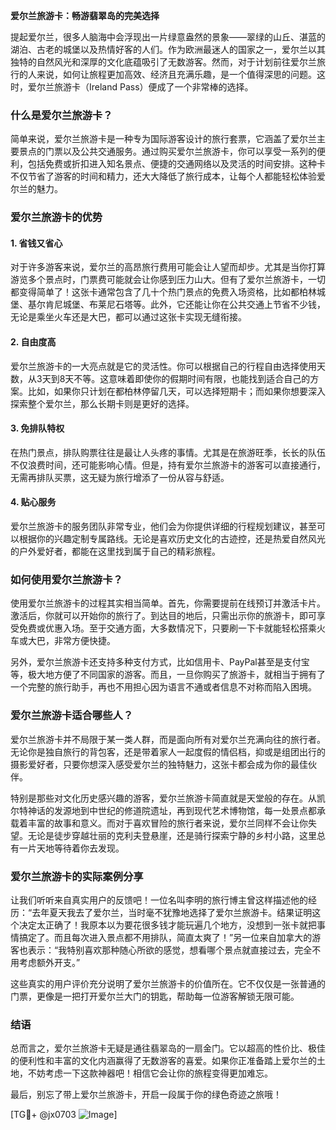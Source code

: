 **爱尔兰旅游卡：畅游翡翠岛的完美选择**

提起爱尔兰，很多人脑海中会浮现出一片绿意盎然的景象——翠绿的山丘、湛蓝的湖泊、古老的城堡以及热情好客的人们。作为欧洲最迷人的国家之一，爱尔兰以其独特的自然风光和深厚的文化底蕴吸引了无数游客。然而，对于计划前往爱尔兰旅行的人来说，如何让旅程更加高效、经济且充满乐趣，是一个值得深思的问题。这时，爱尔兰旅游卡（Ireland Pass）便成了一个非常棒的选择。

### 什么是爱尔兰旅游卡？

简单来说，爱尔兰旅游卡是一种专为国际游客设计的旅行套票，它涵盖了爱尔兰主要景点的门票以及公共交通服务。通过购买爱尔兰旅游卡，你可以享受一系列的便利，包括免费或折扣进入知名景点、便捷的交通网络以及灵活的时间安排。这种卡不仅节省了游客的时间和精力，还大大降低了旅行成本，让每个人都能轻松体验爱尔兰的魅力。

### 爱尔兰旅游卡的优势

#### 1. **省钱又省心**
   对于许多游客来说，爱尔兰的高昂旅行费用可能会让人望而却步。尤其是当你打算游览多个景点时，门票费可能就会让你感到压力山大。但有了爱尔兰旅游卡，一切都变得简单了！这张卡通常包含了几十个热门景点的免费入场资格，比如都柏林城堡、基尔肯尼城堡、布莱尼石塔等。此外，它还能让你在公共交通上节省不少钱，无论是乘坐火车还是大巴，都可以通过这张卡实现无缝衔接。

#### 2. **自由度高**
   爱尔兰旅游卡的一大亮点就是它的灵活性。你可以根据自己的行程自由选择使用天数，从3天到8天不等。这意味着即使你的假期时间有限，也能找到适合自己的方案。比如，如果你只计划在都柏林停留几天，可以选择短期卡；而如果你想要深入探索整个爱尔兰，那么长期卡则是更好的选择。

#### 3. **免排队特权**
   在热门景点，排队购票往往是最让人头疼的事情。尤其是在旅游旺季，长长的队伍不仅浪费时间，还可能影响心情。但是，持有爱尔兰旅游卡的游客可以直接通行，无需再排队买票，这无疑为旅行增添了一份从容与舒适。

#### 4. **贴心服务**
   爱尔兰旅游卡的服务团队非常专业，他们会为你提供详细的行程规划建议，甚至可以根据你的兴趣定制专属路线。无论是喜欢历史文化的古迹控，还是热爱自然风光的户外爱好者，都能在这里找到属于自己的精彩旅程。

### 如何使用爱尔兰旅游卡？

使用爱尔兰旅游卡的过程其实相当简单。首先，你需要提前在线预订并激活卡片。激活后，你就可以开始你的旅行了。到达目的地后，只需出示你的旅游卡，即可享受免费或优惠入场。至于交通方面，大多数情况下，只要刷一下卡就能轻松搭乘火车或大巴，非常方便快捷。

另外，爱尔兰旅游卡还支持多种支付方式，比如信用卡、PayPal甚至是支付宝等，极大地方便了不同国家的游客。而且，一旦你购买了旅游卡，就相当于拥有了一个完整的旅行助手，再也不用担心因为语言不通或者信息不对称而陷入困境。

### 爱尔兰旅游卡适合哪些人？

爱尔兰旅游卡并不局限于某一类人群，而是面向所有对爱尔兰充满向往的旅行者。无论你是独自旅行的背包客，还是带着家人一起度假的情侣档，抑或是组团出行的摄影爱好者，只要你想深入感受爱尔兰的独特魅力，这张卡都会成为你的最佳伙伴。

特别是那些对文化历史感兴趣的游客，爱尔兰旅游卡简直就是天堂般的存在。从凯尔特神话的发源地到中世纪的修道院遗址，再到现代艺术博物馆，每一处景点都承载着丰富的故事和意义。而对于喜欢冒险的旅行者来说，爱尔兰同样不会让你失望。无论是徒步穿越壮丽的克利夫登悬崖，还是骑行探索宁静的乡村小路，这里总有一片天地等待着你去发现。

### 爱尔兰旅游卡的实际案例分享

让我们听听来自真实用户的反馈吧！一位名叫李明的旅行博主曾这样描述他的经历：“去年夏天我去了爱尔兰，当时毫不犹豫地选择了爱尔兰旅游卡。结果证明这个决定太正确了！我原本以为要花很多钱才能玩遍几个地方，没想到一张卡就把事情搞定了。而且每次进入景点都不用排队，简直太爽了！”另一位来自加拿大的游客也表示：“我特别喜欢那种随心所欲的感觉，想看哪个景点就直接过去，完全不用考虑额外开支。”

这些真实的用户评价充分说明了爱尔兰旅游卡的价值所在。它不仅仅是一张普通的门票，更像是一把打开爱尔兰大门的钥匙，帮助每一位游客解锁无限可能。

### 结语

总而言之，爱尔兰旅游卡无疑是通往翡翠岛的一扇金门。它以超高的性价比、极佳的便利性和丰富的文化内涵赢得了无数游客的喜爱。如果你正准备踏上爱尔兰的土地，不妨考虑一下这款神器吧！相信它会让你的旅程变得更加难忘。

最后，别忘了带上爱尔兰旅游卡，开启一段属于你的绿色奇迹之旅哦！

[TG💪+ @jx0703 ![Image](https://github.com/user-attachments/assets/dbca1d08-cadb-493c-b0ec-ad6f7a83f270)]